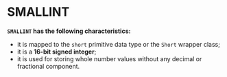 # SMALLINT
**`SMALLINT` has the following characteristics:**
- it is mapped to the `short` primitive data type or the `Short` wrapper class;
- it is a **16-bit signed integer**;
- it is used for storing whole number values without any decimal or fractional component.